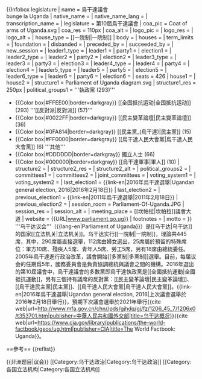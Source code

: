 {{Infobox legislature
| name               = 烏干達議會<br/>bunge la Uganda
| native_name        =
| native_name_lang   =
| transcription_name =
| legislature        = 第10屆烏干達議會
| coa_pic            = Coat of arms of Uganda.svg
| coa_res            = 110px
| coa_alt            =
| logo_pic           =
| logo_res           =
| logo_alt           =
| house_type         = [[一院制|一院制]]
| body               =
| houses             =
| term_limits        = 
| foundation         = <!-- {{Start date|YYYY|MM|DD}} -->
| disbanded          =
| preceded_by        =
| succeeded_by       =
| new_session        =
| leader1_type       =
| leader1            =
| party1             =
| election1          =
| leader2_type       =
| leader2            =
| party2             =
| election2          =
| leader3_type       =
| leader3            =
| party3             =
| election3          =
| leader4_type       =
| leader4            =
| party4             =
| election4          =
| leader5_type       =
| leader5            =
| party5             =
| election5          =
| leader6_type       =
| leader6            =
| party6             =
| election6          =
| seats              = 426
| house1             =
| house2             =
| structure1         = Parliament of Uganda diagram.svg
| structure1_res     = 250px
| political_groups1  = '''執政黨 (293)'''
* {{Color box|#FFEE00|border=darkgray}} [[全国抵抗运动|全国抵抗运动]] (293)
'''[[反對派|反對派]] (57)'''
* {{Color box|#0022FF|border=darkgray}} [[民主變革論壇|民主變革論壇]] (36)
* {{Color box|#0FA814|border=darkgray}} [[民主黨_(烏干達)|民主黨]] (15)
* {{Color box|#FF0000|border=darkgray}} [[烏干達人民大會黨|烏干達人民大會黨]] (6)
'''其他'''
* {{Color box|#DDDDDD|border=darkgray}} 獨立人士 (66)
* {{Color box|#000000|border=darkgray}} [[烏干達軍事|軍人]] (10)
| structure2         =
| structure2_res     =
| structure2_alt     =
| political_groups2  =
| committees1        =
| committees2        =
| joint_committees   =
| voting_system1     =
| voting_system2     =
| last_election1     = {{link-en|2016年烏干達選舉|Ugandan general election, 2016|2016年2月18日}}
| last_election2     =
| previous_election1 = {{link-en|2011年烏干達選舉|2011年2月18日}}
| previous_election2 =
| session_room       = Parliament-Of-Uganda.JPG
| session_res        =
| session_alt        =
| meeting_place      = [[坎帕拉|坎帕拉]]議會大道
| website            = {{URL|www.parliament.go.ug}}
| footnotes          =
| motto              =
}}
'''乌干达议会'''（{{lang-en|Parliament of Uganda}}）是[[乌干达|乌干达]]的国家[[立法机关|立法机关]]。乌干达实行[[一院制|一院制]]，理論共445席，其中，290席屬直接選舉，112席由婦女選出，25席屬於預留的特殊席位：軍方10席、殘疾人5席、青年人5席、勞工5席，另有18席由總統委任。2005年烏干達進行政治改革，議會開始[[多黨制|多黨制]]選舉。目前，每届议会的任期爲5年，國務委員會是負責協調總統與議會之間的機構。2016年選出的第10屆議會中，烏干達議會的多數黨即烏干達執政黨是[[全國抵抗運動|全國抵抗運動]]，另有三個持有議席的反對黨：[[民主變革論壇|民主變革論壇]]、[[烏干達民主黨|民主黨]]、[[烏干達人民大會黨|烏干達人民大會黨]]。{{link-en|2016年烏干達選舉|Ugandan general election, 2016|上次議會選舉於2016年2月18日舉行}}，預期下次議會選舉於2021年舉行<ref>{{cite web|url=http://www.mfa.gov.cn/chn//pds/gjhdq/gj/fz/1206_45_7/1206x0/t353701.htm|publisher=中華人民共和國外交部|title=乌干达概况}}</ref><ref>{{cite web|url=https://www.cia.gov/library/publications/the-world-factbook/geos/ug.html|publisher=CIA|title=The World Factbook: Uganda}}</ref>。

==參考==
{{reflist}}

{{非洲题目|议会}}
[[Category:乌干达政治|Category:乌干达政治]]
[[Category:各国立法机构|Category:各国立法机构]]